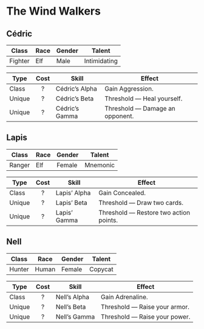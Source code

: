 # The Wind Walkers

## Cédric

| Class   | Race | Gender | Talent     |
| ------- | ---- | ------ | ---------- |
| Fighter | Elf  | Male   | Intimidating |

| Type   | Cost | Skill          | Effect                          |
| ------ | :--: | -------------- | ------------------------------- |
| Class  |  ?   | Cédric’s Alpha | Gain Aggression.                |
| Unique |  ?   | Cédric’s Beta  | Threshold — Heal yourself.      |
| Unique |  ?   | Cédric’s Gamma | Threshold — Damage an opponent. |

## Lapis

| Class  | Race | Gender | Talent     |
| ------ | ---- | ------ | ---------- |
| Ranger | Elf  | Female | Mnemonic |

| Type   | Cost | Skill        | Effect                                 |
| ------ | :--: | ------------ | -------------------------------------- |
| Class  |  ?   | Lapis’ Alpha | Gain Concealed.                        |
| Unique |  ?   | Lapis’ Beta  | Threshold — Draw two cards.            |
| Unique |  ?   | Lapis’ Gamma | Threshold — Restore two action points. |

## Nell

| Class  | Race  | Gender | Talent    |
| ------ | ----- | ------ | --------- |
| Hunter | Human | Female | Copycat |

| Type   | Cost | Skill        | Effect                        |
| ------ | :--: | ------------ | ----------------------------- |
| Class  |  ?   | Nell’s Alpha | Gain Adrenaline.              |
| Unique |  ?   | Nell’s Beta  | Threshold — Raise your armor. |
| Unique |  ?   | Nell’s Gamma | Threshold — Raise your power. |
